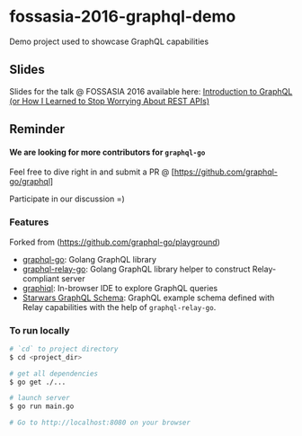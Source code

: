 # fossasia-2016-graphql-demo

Demo project used to showcase GraphQL capabilities

## Slides

Slides for the talk @ FOSSASIA 2016 available here:
[Introduction to GraphQL (or How I Learned to Stop Worrying About REST APIs)](https://github.com/sogko/fossasia-2016-graphql-demo/raw/master/slides/fossasia-2016-presentation.pdf)

## Reminder

#### We are looking for more contributors for `graphql-go`
Feel free to dive right in and submit a PR @ [https://github.com/graphql-go/graphql]

Participate in our discussion =)

### Features
Forked from (https://github.com/graphql-go/playground)

- [graphql-go](https://github.com/graphql-go/graphql): Golang GraphQL library
- [graphql-relay-go](https://github.com/graphql-go/relay): Golang GraphQL library helper to construct Relay-compliant server
- [graphiql](https://github.com/graphql/graphiql): In-browser IDE to explore GraphQL queries
- [Starwars GraphQL Schema](https://github.com/graphql-go/relay/tree/master/examples/starwars): GraphQL example schema defined with Relay capabilities with the help of `graphql-relay-go`.

### To run locally
```bash
# `cd` to project directory
$ cd <project_dir>

# get all dependencies
$ go get ./...

# launch server
$ go run main.go

# Go to http://localhost:8080 on your browser
```
